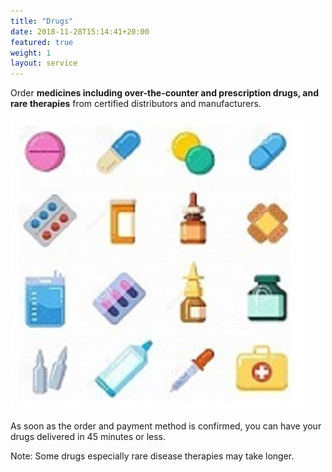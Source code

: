 ```yaml
---
title: "Drugs"
date: 2018-11-28T15:14:41+20:00  
featured: true
weight: 1
layout: service
---
```


Order **medicines including over-the-counter and prescription drugs, and rare therapies** from certified distributors and manufacturers.


![Pharm drugs](/images/illustrations/pharm-drugs.jpg)


As soon as the order and payment method is confirmed, you can have your drugs delivered in 45 minutes or less. 

Note: Some drugs especially rare disease therapies may take longer. 
